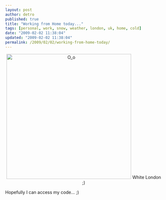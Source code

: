 ```yaml
---
layout: post
author: detro
published: true
title: "Working from Home today..."
tags: [personal, work, snow, weather, london, uk, home, cold]
date: "2009-02-02 11:38:04"
updated: "2009-02-02 11:38:04"
permalink: /2009/02/02/working-from-home-today/
---
```


<div align="center">
<a href="http://www.facebook.com/album.php?aid=16758&l=fa18b&id=1321036994"><img src="http://photos-d.ak.fbcdn.net/photos-ak-snc1/v1977/63/114/1321036994/n1321036994_288539_6139.jpg" alt="O_o" width="400" /></a>
White London ;)
</div>

Hopefully I can access my code... ;)
